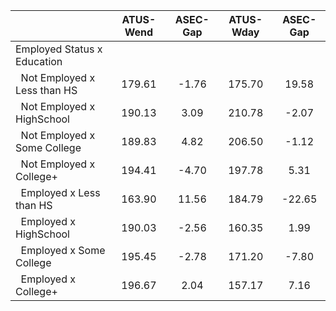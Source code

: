 
|                      |    ATUS-Wend |     ASEC-Gap |    ATUS-Wday |     ASEC-Gap |
| -------------------- | :----------: | :----------: | :----------: | :----------: |
| Employed Status x Education |              |              |              |              |
| &nbsp;&nbsp;Not Employed x Less than HS |       179.61 |        -1.76 |       175.70 |        19.58 |
| &nbsp;&nbsp;Not Employed x HighSchool |       190.13 |         3.09 |       210.78 |        -2.07 |
| &nbsp;&nbsp;Not Employed x Some College |       189.83 |         4.82 |       206.50 |        -1.12 |
| &nbsp;&nbsp;Not Employed x College+ |       194.41 |        -4.70 |       197.78 |         5.31 |
| &nbsp;&nbsp;Employed x Less than HS |       163.90 |        11.56 |       184.79 |       -22.65 |
| &nbsp;&nbsp;Employed x HighSchool |       190.03 |        -2.56 |       160.35 |         1.99 |
| &nbsp;&nbsp;Employed x Some College |       195.45 |        -2.78 |       171.20 |        -7.80 |
| &nbsp;&nbsp;Employed x College+ |       196.67 |         2.04 |       157.17 |         7.16 |

